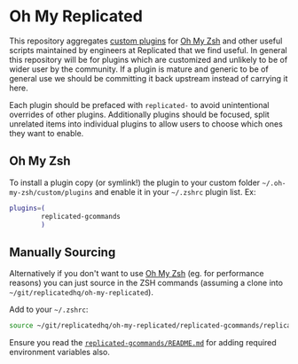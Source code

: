 # Oh My Replicated

This repository aggregates [custom plugins](https://github.com/ohmyzsh/ohmyzsh/#custom-plugins-and-themes) for [Oh My Zsh](https://ohmyz.sh/) and other useful scripts maintained by engineers at Replicated that we find useful. In general this repository will be for plugins which are customized and unlikely to be of wider user by the community. If a plugin is mature and generic to be of general use we should be committing it back upstream instead of carrying it here.

Each plugin should be prefaced with `replicated-` to avoid unintentional overrides of other plugins. Additionally plugins should be focused, split unrelated items into individual plugins to allow users to choose which ones they want to enable.

## Oh My Zsh

To install a plugin copy (or symlink!) the plugin to your custom folder `~/.oh-my-zsh/custom/plugins` and enable it in your `~/.zshrc` plugin list. Ex:

```zsh
plugins=(
        replicated-gcommands
        )
```

## Manually Sourcing

Alternatively if you don't want to use [Oh My Zsh](https://ohmyz.sh/) (eg. for performance reasons) you can just source in the ZSH commands (assuming a clone into `~/git/replicatedhq/oh-my-replicated`).

Add to your `~/.zshrc`:

```zsh
source ~/git/replicatedhq/oh-my-replicated/replicated-gcommands/replicated-gcommands.plugin.zsh
```

Ensure you read the [`replicated-gcommands/README.md`](replicated-gcommands/README.md) for adding required environment variables also.
